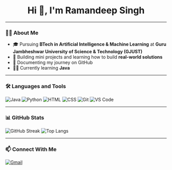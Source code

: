 <h1 align="center">Hi 👋, I'm Ramandeep Singh</h1>

---

### 👨‍💻 About Me
- 🎓 Pursuing **BTech in Artificial Intelligence & Machine Learning** at **Guru Jambheshwar University of Science & Technology (GJUST)**  
- 🚀 Building mini projects and learning how to build **real-world solutions**
- 📘 Documenting my journey on GitHub
- 👨‍💻 Currently learning **Java**

---

### 🛠️ Languages and Tools

![Java](https://img.shields.io/badge/Java-red?style=for-the-badge&logo=java)
![Python](https://img.shields.io/badge/Python-3776AB?style=for-the-badge&logo=python)
![HTML](https://img.shields.io/badge/HTML5-orange?style=for-the-badge&logo=html5)
![CSS](https://img.shields.io/badge/CSS3-blue?style=for-the-badge&logo=css3)
![Git](https://img.shields.io/badge/Git-F05032?style=for-the-badge&logo=git)
![VS Code](https://img.shields.io/badge/VSCode-007ACC?style=for-the-badge&logo=visual-studio-code)

---

### 📊 GitHub Stats

![GitHub Streak](https://streak-stats.demolab.com?user=YOUR_USERNAME&theme=tokyonight&hide_border=true)
![Top Langs](https://github-readme-stats.vercel.app/api/top-langs/?username=YOUR_USERNAME&layout=compact&theme=tokyonight)

---

### 📫 Connect With Me
[![Gmail](https://img.shields.io/badge/Gmail-D14836?style=for-the-badge&logo=gmail&logoColor=white)](mailto:ramany5979@gmail.com)
